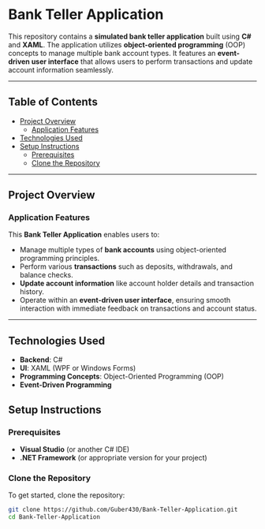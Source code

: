 # Bank Teller Application

This repository contains a **simulated bank teller application** built using **C#** and **XAML**. The application utilizes **object-oriented programming** (OOP) concepts to manage multiple bank account types. It features an **event-driven user interface** that allows users to perform transactions and update account information seamlessly.

---

## Table of Contents
- [Project Overview](#project-overview)
  - [Application Features](#application-features)
- [Technologies Used](#technologies-used)
- [Setup Instructions](#setup-instructions)
  - [Prerequisites](#prerequisites)
  - [Clone the Repository](#clone-the-repository)

---

## Project Overview

### Application Features
This **Bank Teller Application** enables users to:
- Manage multiple types of **bank accounts** using object-oriented programming principles.
- Perform various **transactions** such as deposits, withdrawals, and balance checks.
- **Update account information** like account holder details and transaction history.
- Operate within an **event-driven user interface**, ensuring smooth interaction with immediate feedback on transactions and account status.

---

## Technologies Used
- **Backend**: C#
- **UI**: XAML (WPF or Windows Forms)
- **Programming Concepts**: Object-Oriented Programming (OOP)
- **Event-Driven Programming**

## Setup Instructions

### Prerequisites
- **Visual Studio** (or another C# IDE)
- **.NET Framework** (or appropriate version for your project)

### Clone the Repository
To get started, clone the repository:
```bash
git clone https://github.com/Guber430/Bank-Teller-Application.git
cd Bank-Teller-Application
